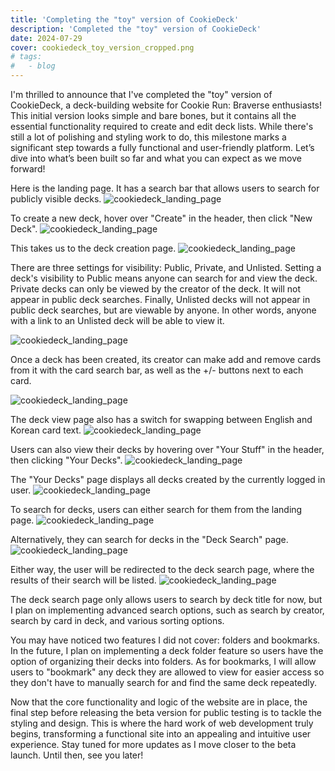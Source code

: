 ```yaml
---
title: 'Completing the "toy" version of CookieDeck'
description: 'Completed the "toy" version of CookieDeck'
date: 2024-07-29
cover: cookiedeck_toy_version_cropped.png
# tags:
#   - blog
---
```


I'm thrilled to announce that I've completed the "toy" version of CookieDeck, a deck-building website for Cookie Run: Braverse enthusiasts! This initial version looks simple and bare bones, but it contains all the essential functionality required to create and edit deck lists. While there's still a lot of polishing and styling work to do, this milestone marks a significant step towards a fully functional and user-friendly platform. Let’s dive into what’s been built so far and what you can expect as we move forward!

Here is the landing page. It has a search bar that allows users to search for publicly visible decks.
![cookiedeck_landing_page](/images/blog/cookiedeck-toy-blog/landing_page.PNG)

To create a new deck, hover over "Create" in the header, then click "New Deck".
![cookiedeck_landing_page](/images/blog/cookiedeck-toy-blog/landing_page_create_deck.PNG)

This takes us to the deck creation page.
![cookiedeck_landing_page](/images/blog/cookiedeck-toy-blog/create_new_deck.PNG)

There are three settings for visibility: Public, Private, and Unlisted. Setting a deck's visibility to Public means anyone can search for and view the deck. Private decks can only be viewed by the creator of the deck. It will not appear in public deck searches. Finally, Unlisted decks will not appear in public deck searches, but are viewable by anyone. In other words, anyone with a link to an Unlisted deck will be able to view it.

![cookiedeck_landing_page](/images/blog/cookiedeck-toy-blog/visibility.png)

Once a deck has been created, its creator can make add and remove cards from it with the card search bar, as well as the +/- buttons next to each card.

![cookiedeck_landing_page](/images/blog/cookiedeck-toy-blog/deck_view.PNG)

The deck view page also has a switch for swapping between English and Korean card text.
![cookiedeck_landing_page](/images/blog/cookiedeck-toy-blog/deck_view_kr.PNG)

Users can also view their decks by hovering over "Your Stuff" in the header, then clicking "Your Decks".
![cookiedeck_landing_page](/images/blog/cookiedeck-toy-blog/landing_page_your_decks.png)

The "Your Decks" page displays all decks created by the currently logged in user.
![cookiedeck_landing_page](/images/blog/cookiedeck-toy-blog/your_decks.PNG)

To search for decks, users can either search for them from the landing page.
![cookiedeck_landing_page](/images/blog/cookiedeck-toy-blog/landing_page_deck_search.PNG)

Alternatively, they can search for decks in the "Deck Search" page.
![cookiedeck_landing_page](/images/blog/cookiedeck-toy-blog/header_explore_deck_search.png)

Either way, the user will be redirected to the deck search page, where the results of their search will be listed.
![cookiedeck_landing_page](/images/blog/cookiedeck-toy-blog/deck_search.PNG)

The deck search page only allows users to search by deck title for now, but I plan on implementing advanced search options, such as search by creator, search by card in deck, and various sorting options.

You may have noticed two features I did not cover: folders and bookmarks. In the future, I plan on implementing a deck folder feature so users have the option of organizing their decks into folders. As for bookmarks, I will allow users to "bookmark" any deck they are allowed to view for easier access so they don't have to manually search for and find the same deck repeatedly.

Now that the core functionality and logic of the website are in place, the final step before releasing the beta version for public testing is to tackle the styling and design. This is where the hard work of web development truly begins, transforming a functional site into an appealing and intuitive user experience. Stay tuned for more updates as I move closer to the beta launch. Until then, see you later!

